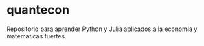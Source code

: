 # quantecon
Repositorio para aprender Python y Julia aplicados a la economia y matematicas fuertes. 
